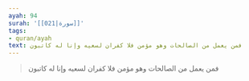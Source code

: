 ```yaml
---
ayah: 94
surah: '[[021|سورة]]'
tags:
- quran/ayah
text: فمن يعمل من الصالحات وهو مؤمن فلا كفران لسعيه وإنا له كاتبون
---
```

> فمن يعمل من الصالحات وهو مؤمن فلا كفران لسعيه وإنا له كاتبون
